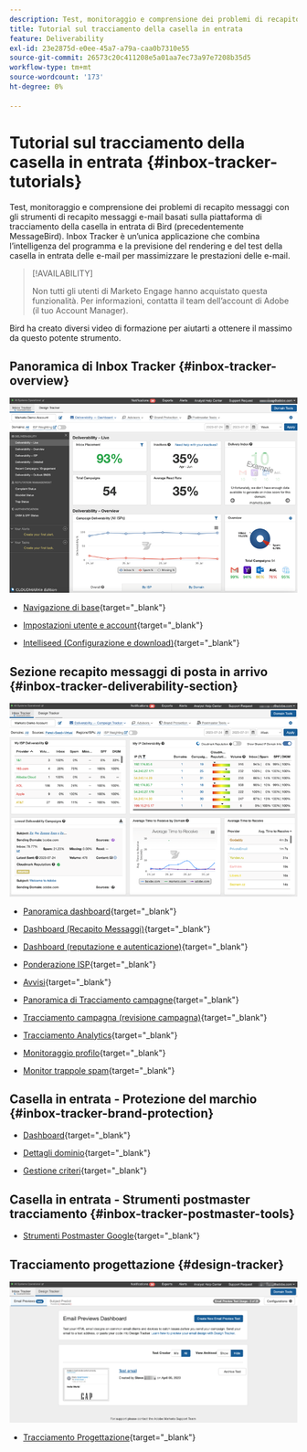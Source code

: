 ```yaml
---
description: Test, monitoraggio e comprensione dei problemi di recapito messaggi con Inbox Tracker.
title: Tutorial sul tracciamento della casella in entrata
feature: Deliverability
exl-id: 23e2875d-e0ee-45a7-a79a-caa0b7310e55
source-git-commit: 26573c20c411208e5a01aa7ec73a97e7208b35d5
workflow-type: tm+mt
source-wordcount: '173'
ht-degree: 0%

---
```


# Tutorial sul tracciamento della casella in entrata {#inbox-tracker-tutorials}

Test, monitoraggio e comprensione dei problemi di recapito messaggi con gli strumenti di recapito messaggi e-mail basati sulla piattaforma di tracciamento della casella in entrata di Bird (precedentemente MessageBird). Inbox Tracker è un’unica applicazione che combina l’intelligenza del programma e la previsione del rendering e del test della casella in entrata delle e-mail per massimizzare le prestazioni delle e-mail.

>[!AVAILABILITY]
>
>Non tutti gli utenti di Marketo Engage hanno acquistato questa funzionalità. Per informazioni, contatta il team dell’account di Adobe (il tuo Account Manager).

Bird ha creato diversi video di formazione per aiutarti a ottenere il massimo da questo potente strumento.

## Panoramica di Inbox Tracker {#inbox-tracker-overview}

![](assets/inbox-tracker-tutorials-1.png)

* [Navigazione di base](https://veed.io/view/263a0e5e-3b0c-40a4-98a7-945fe28173a1){target="_blank"}

* [Impostazioni utente e account](https://veed.io/view/dae8007a-89b4-4a2a-b666-0e9b12706866){target="_blank"}

* [Intelliseed (Configurazione e download)](https://veed.io/view/8b9e398e-21c9-49dc-a133-e1d8eb8ba03d){target="_blank"}

## Sezione recapito messaggi di posta in arrivo {#inbox-tracker-deliverability-section}

![](assets/inbox-tracker-tutorials-2.png)

* [Panoramica dashboard](https://veed.io/view/2d1084f3-b4b4-440b-9977-a3cc3b885bb9){target="_blank"}

* [Dashboard (Recapito Messaggi)](https://veed.io/view/f5dc2e22-3ed1-4024-b6c5-bf346adcc07d){target="_blank"}

* [Dashboard (reputazione e autenticazione)](https://veed.io/view/ec237f9d-7923-4ddc-8a58-15d58774d382){target="_blank"}

* [Ponderazione ISP](https://veed.io/view/bec80e1d-66f2-462c-8470-60610c8a07f7){target="_blank"}

* [Avvisi](https://veed.io/view/1d968a33-e565-4cd2-b25f-53cca61b4823){target="_blank"}

* [Panoramica di Tracciamento campagne](https://veed.io/view/8c92bdc5-4131-498c-a450-a518f2e91b17){target="_blank"}

* [Tracciamento campagna (revisione campagna)](https://veed.io/view/9c8e18a4-5d9e-495c-ad92-83309f40314a){target="_blank"}

* [Tracciamento Analytics](https://veed.io/view/b458f788-07e1-4553-b743-2d469a356ba2){target="_blank"}

* [Monitoraggio profilo](https://veed.io/view/6ca38d3f-df46-4707-a6cb-dde0fbad470b){target="_blank"}

* [Monitor trappole spam](https://veed.io/view/ce488da2-1688-4584-9c26-27baa9c8ed19){target="_blank"}

## Casella in entrata - Protezione del marchio {#inbox-tracker-brand-protection}

* [Dashboard](https://veed.io/view/287b425f-2ec8-470b-b993-a654b92b759d){target="_blank"}

* [Dettagli dominio](https://veed.io/view/cb8a4f53-8008-483b-841a-b0878b8bf17b){target="_blank"}

* [Gestione criteri](https://veed.io/view/1036967c-0f77-4fd6-8c40-71553bceef3d){target="_blank"}

## Casella in entrata - Strumenti postmaster tracciamento {#inbox-tracker-postmaster-tools}

* [Strumenti Postmaster Google](https://veed.io/view/7c89c0d8-ead2-46ad-9709-7509d043442a){target="_blank"}

## Tracciamento progettazione {#design-tracker}

![](assets/inbox-tracker-tutorials-3.png)

* [Tracciamento Progettazione](https://veed.io/view/3efe7959-d835-4a00-948c-93e4a0394871){target="_blank"}
